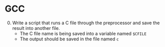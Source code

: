 # GCC

0. Write a script that runs a C file through the preprocessor and save the result into another file.
    * The C file name is being saved into a variable named `$CFILE`
    * The output should be saved in the file named `c`